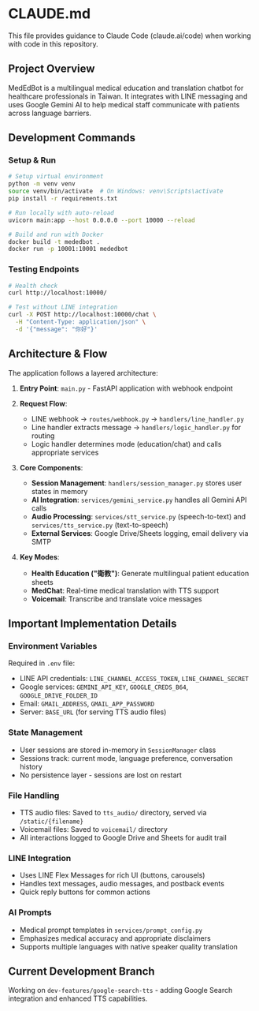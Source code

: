 # CLAUDE.md

This file provides guidance to Claude Code (claude.ai/code) when working with code in this repository.

## Project Overview

MedEdBot is a multilingual medical education and translation chatbot for healthcare professionals in Taiwan. It integrates with LINE messaging and uses Google Gemini AI to help medical staff communicate with patients across language barriers.

## Development Commands

### Setup & Run
```bash
# Setup virtual environment
python -m venv venv
source venv/bin/activate  # On Windows: venv\Scripts\activate
pip install -r requirements.txt

# Run locally with auto-reload
uvicorn main:app --host 0.0.0.0 --port 10000 --reload

# Build and run with Docker
docker build -t mededbot .
docker run -p 10001:10001 mededbot
```

### Testing Endpoints
```bash
# Health check
curl http://localhost:10000/

# Test without LINE integration
curl -X POST http://localhost:10000/chat \
  -H "Content-Type: application/json" \
  -d '{"message": "你好"}'
```

## Architecture & Flow

The application follows a layered architecture:

1. **Entry Point**: `main.py` - FastAPI application with webhook endpoint
2. **Request Flow**: 
   - LINE webhook → `routes/webhook.py` → `handlers/line_handler.py`
   - Line handler extracts message → `handlers/logic_handler.py` for routing
   - Logic handler determines mode (education/chat) and calls appropriate services

3. **Core Components**:
   - **Session Management**: `handlers/session_manager.py` stores user states in memory
   - **AI Integration**: `services/gemini_service.py` handles all Gemini API calls
   - **Audio Processing**: `services/stt_service.py` (speech-to-text) and `services/tts_service.py` (text-to-speech)
   - **External Services**: Google Drive/Sheets logging, email delivery via SMTP

4. **Key Modes**:
   - **Health Education ("衛教")**: Generate multilingual patient education sheets
   - **MedChat**: Real-time medical translation with TTS support
   - **Voicemail**: Transcribe and translate voice messages

## Important Implementation Details

### Environment Variables
Required in `.env` file:
- LINE API credentials: `LINE_CHANNEL_ACCESS_TOKEN`, `LINE_CHANNEL_SECRET`
- Google services: `GEMINI_API_KEY`, `GOOGLE_CREDS_B64`, `GOOGLE_DRIVE_FOLDER_ID`
- Email: `GMAIL_ADDRESS`, `GMAIL_APP_PASSWORD`
- Server: `BASE_URL` (for serving TTS audio files)

### State Management
- User sessions are stored in-memory in `SessionManager` class
- Sessions track: current mode, language preference, conversation history
- No persistence layer - sessions are lost on restart

### File Handling
- TTS audio files: Saved to `tts_audio/` directory, served via `/static/{filename}`
- Voicemail files: Saved to `voicemail/` directory
- All interactions logged to Google Drive and Sheets for audit trail

### LINE Integration
- Uses LINE Flex Messages for rich UI (buttons, carousels)
- Handles text messages, audio messages, and postback events
- Quick reply buttons for common actions

### AI Prompts
- Medical prompt templates in `services/prompt_config.py`
- Emphasizes medical accuracy and appropriate disclaimers
- Supports multiple languages with native speaker quality translation

## Current Development Branch

Working on `dev-features/google-search-tts` - adding Google Search integration and enhanced TTS capabilities.